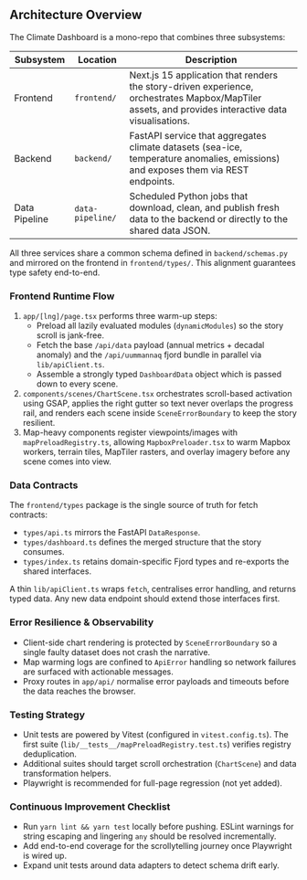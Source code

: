 ## Architecture Overview

The Climate Dashboard is a mono-repo that combines three subsystems:

| Subsystem | Location | Description |
|-----------|----------|-------------|
| Frontend  | `frontend/` | Next.js 15 application that renders the story-driven experience, orchestrates Mapbox/MapTiler assets, and provides interactive data visualisations. |
| Backend   | `backend/`  | FastAPI service that aggregates climate datasets (sea-ice, temperature anomalies, emissions) and exposes them via REST endpoints. |
| Data Pipeline | `data-pipeline/` | Scheduled Python jobs that download, clean, and publish fresh data to the backend or directly to the shared data JSON. |

All three services share a common schema defined in `backend/schemas.py` and mirrored on the frontend in `frontend/types/`. This alignment guarantees type safety end-to-end.

### Frontend Runtime Flow

1. `app/[lng]/page.tsx` performs three warm-up steps:
   - Preload all lazily evaluated modules (`dynamicModules`) so the story scroll is jank-free.
   - Fetch the base `/api/data` payload (annual metrics + decadal anomaly) and the `/api/uummannaq` fjord bundle in parallel via `lib/apiClient.ts`.
   - Assemble a strongly typed `DashboardData` object which is passed down to every scene.
2. `components/scenes/ChartScene.tsx` orchestrates scroll-based activation using GSAP, applies the right gutter so text never overlaps the progress rail, and renders each scene inside `SceneErrorBoundary` to keep the story resilient.
3. Map-heavy components register viewpoints/images with `mapPreloadRegistry.ts`, allowing `MapboxPreloader.tsx` to warm Mapbox workers, terrain tiles, MapTiler rasters, and overlay imagery before any scene comes into view.

### Data Contracts

The `frontend/types` package is the single source of truth for fetch contracts:

- `types/api.ts` mirrors the FastAPI `DataResponse`.
- `types/dashboard.ts` defines the merged structure that the story consumes.
- `types/index.ts` retains domain-specific Fjord types and re-exports the shared interfaces.

A thin `lib/apiClient.ts` wraps `fetch`, centralises error handling, and returns typed data. Any new data endpoint should extend those interfaces first.

### Error Resilience & Observability

- Client-side chart rendering is protected by `SceneErrorBoundary` so a single faulty dataset does not crash the narrative.
- Map warming logs are confined to `ApiError` handling so network failures are surfaced with actionable messages.
- Proxy routes in `app/api/` normalise error payloads and timeouts before the data reaches the browser.

### Testing Strategy

- Unit tests are powered by Vitest (configured in `vitest.config.ts`). The first suite (`lib/__tests__/mapPreloadRegistry.test.ts`) verifies registry deduplication.
- Additional suites should target scroll orchestration (`ChartScene`) and data transformation helpers.
- Playwright is recommended for full-page regression (not yet added).

### Continuous Improvement Checklist

- Run `yarn lint && yarn test` locally before pushing. ESLint warnings for string escaping and lingering `any` should be resolved incrementally.
- Add end-to-end coverage for the scrollytelling journey once Playwright is wired up.
- Expand unit tests around data adapters to detect schema drift early.
